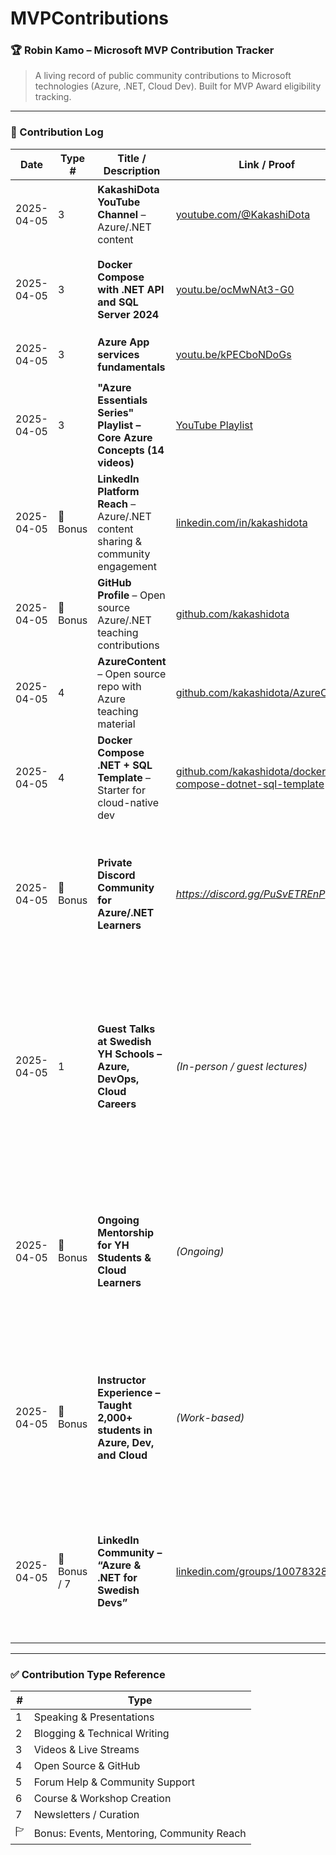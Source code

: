 # MVPContributions

### 🏆 Robin Kamo – Microsoft MVP Contribution Tracker

> A living record of public community contributions to Microsoft technologies (Azure, .NET, Cloud Dev). Built for MVP Award eligibility tracking.

---

### 📅 Contribution Log

| Date       | Type # | Title / Description                                       | Link / Proof                                           | Impact / Reach                         | Notes                                                                 |
|------------|--------|------------------------------------------------------------|--------------------------------------------------------|----------------------------------------|------------------------------------------------------------------------|
| 2025-04-05 | 3      | **KakashiDota YouTube Channel** – Azure/.NET content       | [youtube.com/@KakashiDota](https://www.youtube.com/@KakashiDota) | 🌟 18,000 subs • 📈 15K views /month • 🧠 2.8M lifetime | Channel hosts educational videos on Azure, .NET, Dev                    |
| 2025-04-05 | 3      | **Docker Compose with .NET API and SQL Server 2024**           | [youtu.be/ocMwNAt3-G0](https://youtu.be/ocMwNAt3-G0)   | 📺 15,000 views • ⏱️ 900h watch time • 👍 650 likes | First in series; intro-level explainer for new learners               |
| 2025-04-05 | 3      | **Azure App services fundamentals** | [youtu.be/kPECboNDoGs](https://youtu.be/kPECboNDoGs) | 📺 6,000 views • 👍 200 likes           | Second in series; covers core Azure concepts                          |
| 2025-04-05 | 3      | **"Azure Essentials Series" Playlist – Core Azure Concepts (14 videos)** | [YouTube Playlist](https://www.youtube.com/playlist?list=PLQ10yv3WDdnbjN7ThlNlv7wVkd_pqbnhH) | 📺 15,000 total views                  | Covers: App Services, Budgets, Logic Apps, Cloud Terms, more          |
| 2025-04-05 | 💁 Bonus | **LinkedIn Platform Reach** – Azure/.NET content sharing & community engagement | [linkedin.com/in/kakashidota](https://www.linkedin.com/in/kakashidota) | 👥 4,000 followers • 📊 40K+ post views/week | Active platform for sharing videos, repos, teaching reflections, and community insights |
| 2025-04-05 | 💁 Bonus | **GitHub Profile** – Open source Azure/.NET teaching contributions | [github.com/kakashidota](https://github.com/kakashidota) | 🛠️ 1,295 contributions • 195 followers | Sharing labs, demos, templates for learners and community            |
| 2025-04-05 | 4      | **AzureContent** – Open source repo with Azure teaching material | [github.com/kakashidota/AzureContent](https://github.com/kakashidota/AzureContent) | ⭐ 34 stars • 🍜 19 forks              | Refactored student labs, concepts, and examples into public assets   |
| 2025-04-05 | 4      | **Docker Compose .NET + SQL Template** – Starter for cloud-native dev | [github.com/kakashidota/docker-compose-dotnet-sql-template](https://github.com/kakashidota/docker-compose-dotnet-sql-template) | ⭐ 27 stars • 🍜 14 forks              | Helps students/devs quickly spin up .NET apps with SQL using Docker  |
| 2025-04-05 | 💁 Bonus | **Private Discord Community for Azure/.NET Learners**    | *https://discord.gg/PuSvETREnP* | 👥 300 members               | Community for support, resource sharing, and events. Includes live Q&As, guidance, student help, and ongoing discussions. Events and study groups organized regularly. |
| 2025-04-05 | 1      | **Guest Talks at Swedish YH Schools – Azure, DevOps, Cloud Careers** | *(In-person / guest lectures)* | 🧓‍♂️ Multiple student cohorts  | Delivered sessions on Azure fundamentals, DevOps practices, and cloud career paths at EC Utbildning, Jensen, Handelsakademin, IT-Högskolan, and Campus Mölndal. Focused on “learning by doing” and real-world industry relevance. |
| 2025-04-05 | 💁 Bonus | **Ongoing Mentorship for YH Students & Cloud Learners** | *(Ongoing)*  | 🎓 1-on-1s + community  | Provided mentorship to students across multiple YH schools and Discord. Topics included cloud careers, certification prep, hands-on project feedback, and job hunting in Azure/.NET. |
| 2025-04-05 | 💁 Bonus | **Instructor Experience – Taught 2,000+ students in Azure, Dev, and Cloud** | *(Work-based)* | 🎓 2,000+ students trained | While not a direct MVP contribution, this long-term experience forms the foundation of community mentorship, teaching style, and public learning content on YouTube, GitHub, and Discord. |
| 2025-04-05 | 💁 Bonus / 7 | **LinkedIn Community – “Azure & .NET for Swedish Devs”** | [linkedin.com/groups/10078328](https://www.linkedin.com/groups/10078328/)  | 👥 400+ members     | Community group focused on sharing Azure/.NET learning resources, public events, GitHub labs, and YouTube content. Supports Swedish learners and professionals. |

---

### ✅ Contribution Type Reference

| # | Type                        |
|---|-----------------------------|
| 1 | Speaking & Presentations    |
| 2 | Blogging & Technical Writing|
| 3 | Videos & Live Streams       |
| 4 | Open Source & GitHub        |
| 5 | Forum Help & Community Support |
| 6 | Course & Workshop Creation  |
| 7 | Newsletters / Curation      |
| 🏱 | Bonus: Events, Mentoring, Community Reach |
